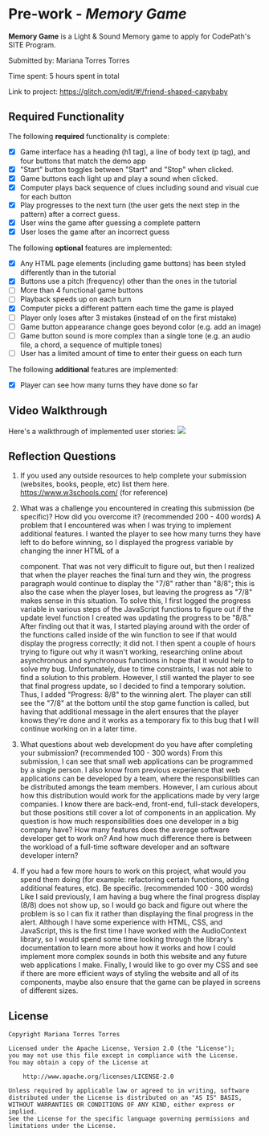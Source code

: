 # Pre-work - _Memory Game_

**Memory Game** is a Light & Sound Memory game to apply for CodePath's SITE Program.

Submitted by: Mariana Torres Torres

Time spent: 5 hours spent in total

Link to project: https://glitch.com/edit/#!/friend-shaped-capybaby

## Required Functionality

The following **required** functionality is complete:

- [x] Game interface has a heading (h1 tag), a line of body text (p tag), and four buttons that match the demo app
- [x] "Start" button toggles between "Start" and "Stop" when clicked.
- [x] Game buttons each light up and play a sound when clicked.
- [x] Computer plays back sequence of clues including sound and visual cue for each button
- [x] Play progresses to the next turn (the user gets the next step in the pattern) after a correct guess.
- [x] User wins the game after guessing a complete pattern
- [x] User loses the game after an incorrect guess

The following **optional** features are implemented:

- [x] Any HTML page elements (including game buttons) has been styled differently than in the tutorial
- [x] Buttons use a pitch (frequency) other than the ones in the tutorial
- [ ] More than 4 functional game buttons
- [ ] Playback speeds up on each turn
- [x] Computer picks a different pattern each time the game is played
- [ ] Player only loses after 3 mistakes (instead of on the first mistake)
- [ ] Game button appearance change goes beyond color (e.g. add an image)
- [ ] Game button sound is more complex than a single tone (e.g. an audio file, a chord, a sequence of multiple tones)
- [ ] User has a limited amount of time to enter their guess on each turn

The following **additional** features are implemented:

- [x] Player can see how many turns they have done so far

## Video Walkthrough

Here's a walkthrough of implemented user stories:
![](your-link-here)

## Reflection Questions

1. If you used any outside resources to help complete your submission (websites, books, people, etc) list them here.
   https://www.w3schools.com/ (for reference)

2. What was a challenge you encountered in creating this submission (be specific)? How did you overcome it? (recommended 200 - 400 words)
   A problem that I encountered was when I was trying to implement additional features. 
   I wanted the player to see how many turns they have left to do before winning, so I displayed the progress variable 
   by changing the inner HTML of a <p> component. That was not very difficult to figure out, but then I realized that when 
  the player reaches the final turn and they win, the progress paragraph would continue to display the "7/8" rather than "8/8";
  this is also the case when the player loses, but leaving the progress as "7/8" makes sense in this situation. To solve this, 
  I first logged the progress variable in various steps of the JavaScript functions to figure out if the update level function 
  I created was updating the progress to be "8/8." After finding out that it was, I started playing around with the order of the 
  functions called inside of the win function to see if that would display the progress correctly; it did not. I then spent a 
  couple of hours trying to figure out why it wasn't working, researching online about asynchronous and synchronous functions in 
  hope that it would help to solve my bug. Unfortunately, due to time constraints, I was not able to find a solution to this problem. 
  However, I still wanted the player to see that final progress update, so I decided to find a temporary solution. Thus, I added 
  "Progress: 8/8" to the winning alert. The player can still see the "7/8" at the bottom until the stop game function is called, 
  but having that additional message in the alert ensures that the player knows they're done and it works as a temporary fix to 
  this bug that I will continue working on in a later time.

3. What questions about web development do you have after completing your submission? (recommended 100 - 300 words)
   From this submission, I can see that small web applications can be programmed by a single person. I also know from previous
  experience that web applications can be developed by a team, where the responsibilities can be distributed amongs the team
  members. However, I am curious about how this distribution would work for the applications made by very large companies.
  I know there are back-end, front-end, full-stack developers, but those positions still cover a lot of components in an
  application. My question is how much responsibilities does one developer in a big company have? How many features
  does the average software developer get to work on? And how much difference there is between the workload of a full-time
  software developer and an software developer intern?

4. If you had a few more hours to work on this project, what would you spend them doing (for example: refactoring certain functions, adding additional features, etc). Be specific. (recommended 100 - 300 words)
Like I said previously, I am having a bug where the final progress display (8/8) does not show up, so I would go back and 
  figure out where the problem is so I can fix it rather than displaying the final progress in the alert. Although I have 
  some experience with HTML, CSS, and JavaScript, this is the first time I have worked with the AudioContext library, so I would 
  spend some time looking through the library's documentation to learn more about how it works and how I could implement 
  more complex sounds in both this website and any future web applications I make. Finally, I would like to go over my CSS 
  and see if there are more efficient ways of styling the website and all of its components, maybe also ensure that the game 
  can be played in screens of different sizes.

## License

    Copyright Mariana Torres Torres

    Licensed under the Apache License, Version 2.0 (the "License");
    you may not use this file except in compliance with the License.
    You may obtain a copy of the License at

        http://www.apache.org/licenses/LICENSE-2.0

    Unless required by applicable law or agreed to in writing, software
    distributed under the License is distributed on an "AS IS" BASIS,
    WITHOUT WARRANTIES OR CONDITIONS OF ANY KIND, either express or implied.
    See the License for the specific language governing permissions and
    limitations under the License.
